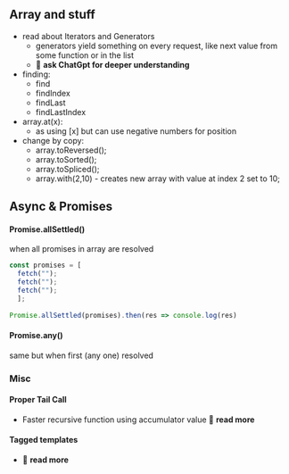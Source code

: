 
## Array and stuff

- read about Iterators and Generators
	- generators yield something on every request, like next value from some function or in the list
	- 📖 **ask ChatGpt for deeper understanding**
- finding:
	- find
	- findIndex
	- findLast
	- findLastIndex
- array.at(x):
	- as using [x] but can use negative numbers for position
- change by copy:
	- array.toReversed();
	- array.toSorted();
	- array.toSpliced();
	- array.with(2,10) - creates new array with value at index 2 set to 10;

## Async & Promises

#### Promise.allSettled()

when all promises in array are resolved

```js
const promises = [
  fetch("");
  fetch("");
  fetch("");
  ]; 
  
Promise.allSettled(promises).then(res => console.log(res)
```

#### Promise.any()

same but when first (any one) resolved

### Misc
#### Proper Tail Call
- Faster recursive function using accumulator value 
  📖 **read more**
#### Tagged templates
- 📖 **read more**
